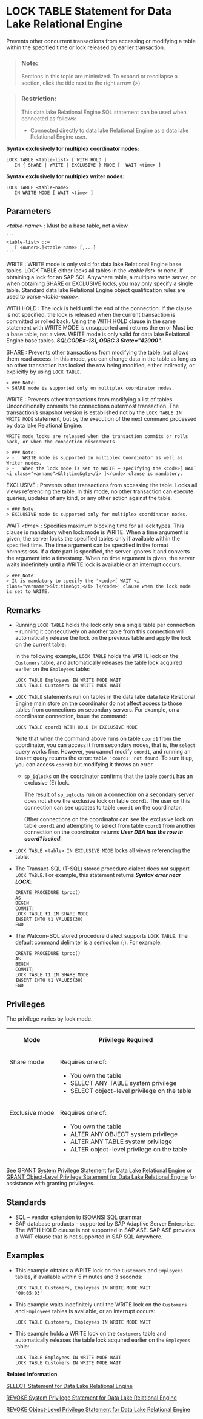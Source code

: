 <!-- loioa620cc1c84f21015bb14de905cb82ea7 -->

# LOCK TABLE Statement for Data Lake Relational Engine

Prevents other concurrent transactions from accessing or modifying a table within the specified time or lock released by earlier transaction.



> ### Note:  
> Sections in this topic are minimized. To expand or recollapse a section, click the title next to the right arrow \(*\>*\).



> ### Restriction:  
> This data lake Relational Engine SQL statement can be used when connected as follows:
> 
> -   Connected directly to data lake Relational Engine as a data lake Relational Engine user.



**Syntax exclusively for multiplex coordinator nodes:**

```
LOCK TABLE <table-list> [ WITH HOLD ] 
   IN { SHARE | WRITE | EXCLUSIVE } MODE [  WAIT <time> ]
```



**Syntax exclusively for multiplex writer nodes:**

```
LOCK TABLE <table-name>
   IN WRITE MODE [ WAIT <time> ]
```



<a name="loioa620cc1c84f21015bb14de905cb82ea7__IQ_Parameters"/>

## Parameters

 *<table-name\>*
 :   Must be a base table, not a view.

    ```
    <table-list> ::=
       [ <owner>.]<table-name> [,...]
    ```

  WRITE
 :   WRITE mode is only valid for data lake Relational Engine base tables. LOCK TABLE either locks all tables in the *<table list\>* or none. If obtaining a lock for an SAP SQL Anywhere table, a multiplex write server, or when obtaining SHARE or EXCLUSIVE locks, you may only specify a single table. Standard data lake Relational Engine object qualification rules are used to parse *<table-name\>*.

  WITH HOLD
 :   The lock is held until the end of the connection. If the clause is not specified, the lock is released when the current transaction is committed or rolled back. Using the WITH HOLD clause in the same statement with WRITE MODE is unsupported and returns the error Must be a base table, not a view. WRITE mode is only valid for data lake Relational Engine base tables. ***SQLCODE=-131, ODBC 3 State="42000"***.

  SHARE
 :   Prevents other transactions from modifying the table, but allows them read access. In this mode, you can change data in the table as long as no other transaction has locked the row being modified, either indirectly, or explicitly by using `LOCK TABLE`.

    > ### Note:  
    > SHARE mode is supported only on multiplex coordinator nodes.

  WRITE
 :   Prevents other transactions from modifying a list of tables. Unconditionally commits the connections outermost transaction. The transaction’s snapshot version is established not by the `LOCK TABLE IN WRITE MODE` statement, but by the execution of the next command processed by data lake Relational Engine.

    WRITE mode locks are released when the transaction commits or rolls back, or when the connection disconnects.

    > ### Note:  
    > -   WRITE mode is supported on multiplex Coordinator as well as Writer nodes.
    > -   When the lock mode is set to WRITE – specifying the <code>[ WAIT <i class="varname">&lt;time&gt;</i> ]</code> clause is mandatory.

  EXCLUSIVE
 :   Prevents other transactions from accessing the table. Locks all views referencing the table. In this mode, no other transaction can execute queries, updates of any kind, or any other action against the table.

    > ### Note:  
    > EXCLUSIVE mode is supported only for multiplex coordinator nodes.

  WAIT *<time\>*
 :   Specifies maximum blocking time for all lock types. This clause is mandatory when lock mode is WRITE. When a time argument is given, the server locks the specified tables only if available within the specified time. The time argument can be specified in the format hh:nn:ss:sss. If a date part is specified, the server ignores it and converts the argument into a timestamp. When no time argument is given, the server waits indefinitely until a WRITE lock is available or an interrupt occurs.

    > ### Note:  
    > It is mandatory to specify the '<code>[ WAIT <i class="varname">&lt;time&gt;</i> ]</code>' clause when the lock mode is set to WRITE.

 

<a name="loioa620cc1c84f21015bb14de905cb82ea7__IQ_Usage"/>

## Remarks

-   Running `LOCK TABLE` holds the lock only on a single table per connection – running it consecutively on another table from this connection will automatically release the lock on the previous table and apply the lock on the current table.

    In the following example, `LOCK TABLE` holds the WRITE lock on the `Customers` table, and automatically releases the table lock acquired earlier on the `Employees` table:

    ```
    LOCK TABLE Employees IN WRITE MODE WAIT
    LOCK TABLE Customers IN WRITE MODE WAIT
    ```

-   `LOCK TABLE` statements run on tables in the data lake data lake Relational Engine main store on the coordinator do not affect access to those tables from connections on secondary servers. For example, on a coordinator connection, issue the command:

    ```
    LOCK TABLE coord1 WITH HOLD IN EXCLUSIVE MODE
    ```

    Note that when the command above runs on table `coord1` from the coordinator, you can access it from secondary nodes, that is, the `select` query works fine. However, you cannot modify `coord1`, and running an `insert` query returns the error: `table 'coord1' not found`. To sum it up, you can access `coord1` but modifying it throws an error.

    -   `sp_iqlocks` on the coordinator confirms that the table `coord1` has an exclusive \(E\) lock.

        The result of `sp_iqlocks` run on a connection on a secondary server does not show the exclusive lock on table `coord1`. The user on this connection can see updates to table `coord1` on the coordinator.

        Other connections on the coordinator can see the exclusive lock on table `coord1` and attempting to select from table `coord1` from another connection on the coordinator returns ***User DBA has the row in coord1 locked.***


-   `LOCK TABLE <table> IN EXCLUSIVE MODE` locks all views referencing the table.

-   The Transact-SQL \(T-SQL\) stored procedure dialect does not support `LOCK TABLE`. For example, this statement returns ***Syntax error near LOCK***:

    ```
    CREATE PROCEDURE tproc()
    AS
    BEGIN
    COMMIT;
    LOCK TABLE t1 IN SHARE MODE
    INSERT INTO t1 VALUES(30)
    END
    ```

-   The Watcom-SQL stored procedure dialect supports `LOCK TABLE`. The default command delimiter is a semicolon \(;\). For example:

    ```
    CREATE PROCEDURE tproc()
    AS
    BEGIN
    COMMIT;
    LOCK TABLE t1 IN SHARE MODE
    INSERT INTO t1 VALUES(30)
    END
    ```




<a name="loioa620cc1c84f21015bb14de905cb82ea7__IQ_Permissions"/>

## Privileges

The privilege varies by lock mode.


<table>
<tr>
<th valign="top">

Mode



</th>
<th valign="top">

Privilege Required



</th>
</tr>
<tr>
<td valign="top">

Share mode



</td>
<td valign="top">

Requires one of:

-   You own the table
-   SELECT ANY TABLE system privilege
-   SELECT object-level privilege on the table



</td>
</tr>
<tr>
<td valign="top">

Exclusive mode



</td>
<td valign="top">

Requires one of:

-   You own the table
-   ALTER ANY OBJECT system privilege
-   ALTER ANY TABLE system privilege
-   ALTER object-level privilege on the table



</td>
</tr>
</table>

See [GRANT System Privilege Statement for Data Lake Relational Engine](grant-system-privilege-statement-for-data-lake-relational-engine-a3dfcb0.md) or [GRANT Object-Level Privilege Statement for Data Lake Relational Engine](grant-object-level-privilege-statement-for-data-lake-relational-engine-a3e154f.md) for assistance with granting privileges.



<a name="loioa620cc1c84f21015bb14de905cb82ea7__IQ_Standards"/>

## Standards

-   SQL – vendor extension to ISO/ANSI SQL grammar
-   SAP database products – supported by SAP Adaptive Server Enterprise. The WITH HOLD clause is not supported in SAP ASE. SAP ASE provides a WAIT clause that is not supported in SAP SQL Anywhere.



<a name="loioa620cc1c84f21015bb14de905cb82ea7__IQ_Examples"/>

## Examples

-   This example obtains a WRITE lock on the `Customers` and `Employees` tables, if available within 5 minutes and 3 seconds:

    ```
    LOCK TABLE Customers, Employees IN WRITE MODE WAIT
    '00:05:03'
    ```

-   This example waits indefinitely until the WRITE lock on the `Customers` and `Employees` tables is available, or an interrupt occurs:

    ```
    LOCK TABLE Customers, Employees IN WRITE MODE WAIT
    ```

-   This example holds a WRITE lock on the `Customers` table and automatically releases the table lock acquired earlier on the `Employees` table:

    ```
    LOCK TABLE Employees IN WRITE MODE WAIT
    LOCK TABLE Customers IN WRITE MODE WAIT
    ```


**Related Information**  


[SELECT Statement for Data Lake Relational Engine](select-statement-for-data-lake-relational-engine-a624e72.md "Retrieves information from the database.")

[REVOKE System Privilege Statement for Data Lake Relational Engine](revoke-system-privilege-statement-for-data-lake-relational-engine-a3eadda.md "Removes specific system privileges from specific users and the right to administer the privilege.")

[REVOKE Object-Level Privilege Statement for Data Lake Relational Engine](revoke-object-level-privilege-statement-for-data-lake-relational-engine-a3e7af2.md "Removes object-level privileges that were given using the GRANT statement.")

